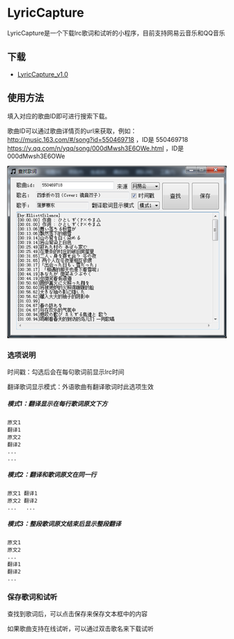# LyricCapture
LyricCapture是一个下载lrc歌词和试听的小程序，目前支持网易云音乐和QQ音乐

## 下载
* [LyricCapture_v1.0](https://github.com/ElliottSilence/LyricCapture/releases)

## 使用方法
填入对应的歌曲ID即可进行搜索下载。

歌曲ID可以通过歌曲详情页的url来获取，例如：  
http://music.163.com/#/song?id=550469718 ，ID是 550469718  
https://y.qq.com/n/yqq/song/000dMwsh3E6OWe.html ，ID是 000dMwsh3E6OWe

![screenshot.png](screenshot.png)

### 选项说明
时间戳：勾选后会在每句歌词前显示lrc时间

翻译歌词显示模式：外语歌曲有翻译歌词时此选项生效

##### 模式1：翻译显示在每行歌词原文下方
```
原文1
翻译1
原文2
翻译2
...
...
```
##### 模式2：翻译和歌词原文在同一行
```
原文1 翻译1
原文2 翻译2
...   ...
```
##### 模式3：整段歌词原文结束后显示整段翻译
```
原文1
原文2
...
翻译1
翻译2
...
```

### 保存歌词和试听
查找到歌词后，可以点击保存来保存文本框中的内容

如果歌曲支持在线试听，可以通过双击歌名来下载试听
